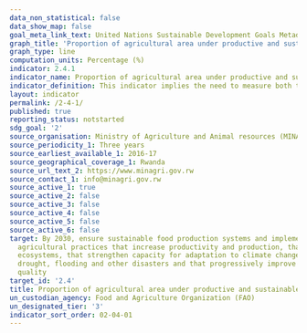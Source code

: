 ```yaml
---
data_non_statistical: false
data_show_map: false
goal_meta_link_text: United Nations Sustainable Development Goals Metadata (PDF 4.0 MB)
graph_title: 'Proportion of agricultural area under productive and sustainable agriculture'
graph_type: line
computation_units: Percentage (%)
indicator: 2.4.1
indicator_name: Proportion of agricultural area under productive and sustainable agriculture
indicator_definition: This indicator implies the need to measure both the extent of land under productive and sustainable agriculture, as well as the extent of land area under agriculture. It focuses on agricultural land, and therefore primarily on land that is used to grow crops and raise livestock
layout: indicator
permalink: /2-4-1/
published: true
reporting_status: notstarted
sdg_goal: '2'
source_organisation: Ministry of Agriculture and Animal resources (MINAGRI)and Rwanda Agriculture and Animal Resources Development Board (RAB)
source_periodicity_1: Three years
source_earliest_available_1: 2016-17
source_geographical_coverage_1: Rwanda
source_url_text_2: https://www.minagri.gov.rw
source_contact_1: info@minagri.gov.rw
source_active_1: true
source_active_2: false
source_active_3: false
source_active_4: false
source_active_5: false
source_active_6: false
target: By 2030, ensure sustainable food production systems and implement resilient
  agricultural practices that increase productivity and production, that help maintain
  ecosystems, that strengthen capacity for adaptation to climate change, extreme weather,
  drought, flooding and other disasters and that progressively improve land and soil
  quality
target_id: '2.4'
title: Proportion of agricultural area under productive and sustainable agriculture
un_custodian_agency: Food and Agriculture Organization (FAO)
un_designated_tier: '3'
indicator_sort_order: 02-04-01
---
```

